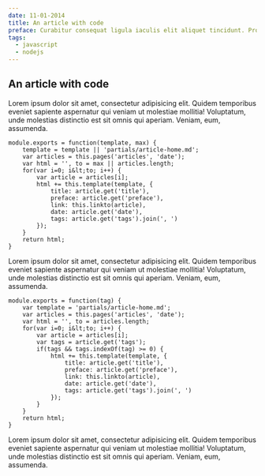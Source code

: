 ```yaml
---
date: 11-01-2014
title: An article with code
preface: Curabitur consequat ligula iaculis elit aliquet tincidunt. Proin aliquet massa venenatis, porta lorem a, hendrerit metus. Sed dapibus augue nibh. Proin imperdiet porttitor mauris vitae rutrum. Morbi rutrum risus mi, eget laoreet magna placerat in. Nullam fringilla pellentesque massa, sed imperdiet nunc interdum ac.
tags:
  - javascript
  - nodejs
---
```

## An article with code

Lorem ipsum dolor sit amet, consectetur adipisicing elit. Quidem temporibus eveniet sapiente aspernatur qui veniam ut molestiae mollitia! Voluptatum, unde molestias distinctio est sit omnis qui aperiam. Veniam, eum, assumenda.

	module.exports = function(template, max) {
		template = template || 'partials/article-home.md';
		var articles = this.pages('articles', 'date');
		var html = '', to = max || articles.length;
		for(var i=0; i&lt;to; i++) {
			var article = articles[i];
			html += this.template(template, {
				title: article.get('title'),
				preface: article.get('preface'),
				link: this.linkto(article),
				date: article.get('date'),
				tags: article.get('tags').join(', ')
			});
		}
		return html;
	}

Lorem ipsum dolor sit amet, consectetur adipisicing elit. Quidem temporibus eveniet sapiente aspernatur qui veniam ut molestiae mollitia! Voluptatum, unde molestias distinctio est sit omnis qui aperiam. Veniam, eum, assumenda.

	module.exports = function(tag) {
		var template = 'partials/article-home.md';
		var articles = this.pages('articles', 'date');
		var html = '', to = articles.length;
		for(var i=0; i&lt;to; i++) {
			var article = articles[i];
			var tags = article.get('tags');
			if(tags && tags.indexOf(tag) >= 0) {
				html += this.template(template, {
					title: article.get('title'),
					preface: article.get('preface'),
					link: this.linkto(article),
					date: article.get('date'),
					tags: article.get('tags').join(', ')
				});
			}
		}
		return html;
	}

Lorem ipsum dolor sit amet, consectetur adipisicing elit. Quidem temporibus eveniet sapiente aspernatur qui veniam ut molestiae mollitia! Voluptatum, unde molestias distinctio est sit omnis qui aperiam. Veniam, eum, assumenda.